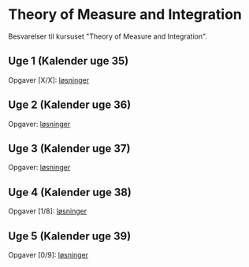 # Theory of Measure and Integration
Besvarelser til kursuset "Theory of Measure and Integration".

## Uge 1 (Kalender uge 35)
Opgaver [X/X]: [løsninger]()

## Uge 2 (Kalender uge 36)
Opgaver: [løsninger]()

## Uge 3 (Kalender uge 37)
Opgaver: [løsninger]()

## Uge 4 (Kalender uge 38)
Opgaver [1/8]: [løsninger](https://github.com/ValdemarOtte/pensumlist_api/blob/main/TØ/week_4/week_4.pdf)

## Uge 5 (Kalender uge 39)
Opgaver [0/9]: [løsninger](https://github.com/ValdemarOtte/pensumlist_api/blob/main/TØ/week_5/week_5.pdf)